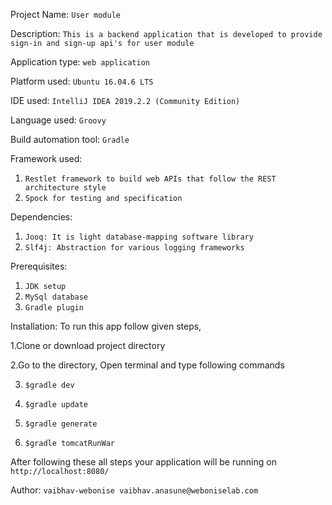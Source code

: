 Project Name: `User module`

Description: `This is a backend application that is developed to provide sign-in and sign-up api's for user module`

Application type: `web application`

Platform used: `Ubuntu 16.04.6 LTS`

IDE used: `IntelliJ IDEA 2019.2.2 (Community Edition)`

Language used: `Groovy`

Build automation tool: `Gradle`

Framework used:
1. `Restlet framework to build web APIs that follow the REST architecture style`
2. `Spock for testing and specification`

Dependencies:
1. `Jooq: It is light database-mapping software library`
2. `Slf4j: Abstraction for various logging frameworks`

Prerequisites:

1. `JDK setup`
2. `MySql database`
3. `Gradle plugin`

Installation: To run this app follow given steps,

1.Clone or download project directory

2.Go to the directory, Open terminal and type following commands

3. `$gradle dev`

4. `$gradle update`

5. `$gradle generate`

6. `$gradle tomcatRunWar`

After following these all steps your application will be running on `http://localhost:8080/`

Author: `vaibhav-webonise vaibhav.anasune@weboniselab.com`
